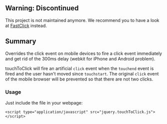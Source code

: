 ## Warning: Discontinued
This project is not maintained anymore. We recommend you to have a look at [FastClick](https://github.com/ftlabs/fastclick) instead.

## Summary
Overrides the click event on mobile devices to fire a click event immediately and get rid of the 300ms delay (webkit for iPhone and Android problem).

touchToClick will fire an artificial `click` event when the `touchend` event is fired and the user hasn't moved since `touchstart`. The original `click` event of the mobile browser will be prevented so that there are not two clicks.

### Usage
Just include the file in your webpage:
```
<script type="application/javascript" src="jquery.touchToClick.js"></script>
```
